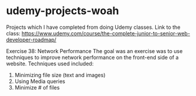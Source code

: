 # udemy-projects-woah
Projects which I have completed from doing Udemy classes. Link to the class: https://www.udemy.com/course/the-complete-junior-to-senior-web-developer-roadmap/

Exercise 38: Network Performance
The goal was an exercise was to use techniques to improve network performance on the front-end side of a website. Techniques used included:
1. Minimizing file size (text and images)
2. Using Media queries
3. Minimize # of files

